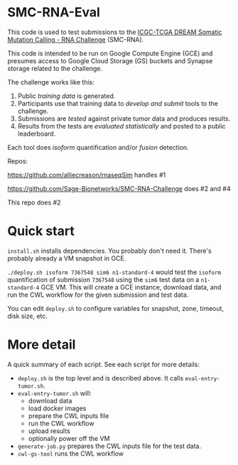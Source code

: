 # SMC-RNA-Eval

This code is used to test submissions to the [ICGC-TCGA DREAM Somatic Mutation Calling - RNA Challenge](https://www.synapse.org/#!Synapse:syn2813589/wiki/401435) (SMC-RNA).

This code is intended to be run on Google Compute Engine (GCE) and presumes access to Google Cloud Storage (GS) buckets and Synapse storage related to the challenge.

The challenge works like this:

1. Public *training data* is generated.
2. Participants use that training data to *develop and submit* tools to the challenge. 
3. Submissions are *tested* against private tumor data and produces results.
4. Results from the tests are *evaluated statistically* and posted to a public leaderboard.

Each tool does *isoform* quantification and/or *fusion* detection.

Repos:

https://github.com/alliecreason/rnaseqSim handles #1

https://github.com/Sage-Bionetworks/SMC-RNA-Challenge does #2 and #4

This repo does #2


Quick start
===========

`install.sh` installs dependencies. You probably don't need it. There's probably already a VM snapshot in GCE.

`./deploy.sh isoform 7367548 sim6 n1-standard-4` would test the `isoform` quantification of submission `7367548` using the `sim6` test data on a `n1-standard-4` GCE VM. This will create a GCE instance, download data, and run the CWL workflow for the given submission and test data.

You can edit `deploy.sh` to configure variables for snapshot, zone, timeout, disk size, etc.


More detail
===========

A quick summary of each script. See each script for more details:

- `deploy.sh` is the top level and is described above. It calls `eval-entry-tumor.sh`.
- `eval-entry-tumor.sh` will:
  - download data
  - load docker images
  - prepare the CWL inputs file
  - run the CWL workflow
  - upload results
  - optionally power off the VM
- `generate-job.py` prepares the CWL inputs file for the test data.
- `cwl-gs-tool` runs the CWL workflow
